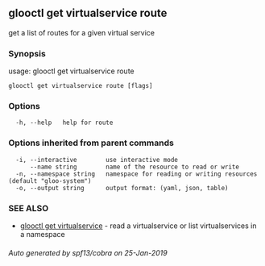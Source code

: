 ## glooctl get virtualservice route

get a list of routes for a given virtual service

### Synopsis

usage: glooctl get virtualservice route

```
glooctl get virtualservice route [flags]
```

### Options

```
  -h, --help   help for route
```

### Options inherited from parent commands

```
  -i, --interactive        use interactive mode
      --name string        name of the resource to read or write
  -n, --namespace string   namespace for reading or writing resources (default "gloo-system")
  -o, --output string      output format: (yaml, json, table)
```

### SEE ALSO

* [glooctl get virtualservice](glooctl_get_virtualservice.md)	 - read a virtualservice or list virtualservices in a namespace

###### Auto generated by spf13/cobra on 25-Jan-2019
